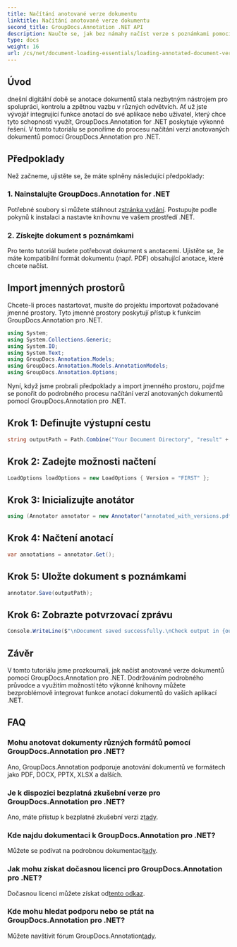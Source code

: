 ```yaml
---
title: Načítání anotované verze dokumentu
linktitle: Načítání anotované verze dokumentu
second_title: GroupDocs.Annotation .NET API
description: Naučte se, jak bez námahy načíst verze s poznámkami pomocí GroupDocs.Annotation pro .NET. Zjednodušte spolupráci a procesy kontroly.
type: docs
weight: 16
url: /cs/net/document-loading-essentials/loading-annotated-document-version/
---
```

## Úvod
dnešní digitální době se anotace dokumentů stala nezbytným nástrojem pro spolupráci, kontrolu a zpětnou vazbu v různých odvětvích. Ať už jste vývojář integrující funkce anotací do své aplikace nebo uživatel, který chce tyto schopnosti využít, GroupDocs.Annotation for .NET poskytuje výkonné řešení. V tomto tutoriálu se ponoříme do procesu načítání verzí anotovaných dokumentů pomocí GroupDocs.Annotation pro .NET.
## Předpoklady
Než začneme, ujistěte se, že máte splněny následující předpoklady:
### 1. Nainstalujte GroupDocs.Annotation for .NET
 Potřebné soubory si můžete stáhnout z[stránka vydání](https://releases.groupdocs.com/annotation/net/). Postupujte podle pokynů k instalaci a nastavte knihovnu ve vašem prostředí .NET.
### 2. Získejte dokument s poznámkami
Pro tento tutoriál budete potřebovat dokument s anotacemi. Ujistěte se, že máte kompatibilní formát dokumentu (např. PDF) obsahující anotace, které chcete načíst.

## Import jmenných prostorů
Chcete-li proces nastartovat, musíte do projektu importovat požadované jmenné prostory. Tyto jmenné prostory poskytují přístup k funkcím GroupDocs.Annotation pro .NET.

```csharp
using System;
using System.Collections.Generic;
using System.IO;
using System.Text;
using GroupDocs.Annotation.Models;
using GroupDocs.Annotation.Models.AnnotationModels;
using GroupDocs.Annotation.Options;
```


Nyní, když jsme probrali předpoklady a import jmenného prostoru, pojďme se ponořit do podrobného procesu načítání verzí anotovaných dokumentů pomocí GroupDocs.Annotation pro .NET.
## Krok 1: Definujte výstupní cestu
```csharp
string outputPath = Path.Combine("Your Document Directory", "result" + Path.GetExtension("input.pdf"));
```
## Krok 2: Zadejte možnosti načtení
```csharp
LoadOptions loadOptions = new LoadOptions { Version = "FIRST" };
```
## Krok 3: Inicializujte anotátor
```csharp
using (Annotator annotator = new Annotator("annotated_with_versions.pdf", loadOptions))
```
## Krok 4: Načtení anotací
```csharp
var annotations = annotator.Get();
```
## Krok 5: Uložte dokument s poznámkami
```csharp
annotator.Save(outputPath);
```
## Krok 6: Zobrazte potvrzovací zprávu
```csharp
Console.WriteLine($"\nDocument saved successfully.\nCheck output in {outputPath}.");
```

## Závěr
V tomto tutoriálu jsme prozkoumali, jak načíst anotované verze dokumentů pomocí GroupDocs.Annotation pro .NET. Dodržováním podrobného průvodce a využitím možností této výkonné knihovny můžete bezproblémově integrovat funkce anotací dokumentů do vašich aplikací .NET.
## FAQ
### Mohu anotovat dokumenty různých formátů pomocí GroupDocs.Annotation pro .NET?
Ano, GroupDocs.Annotation podporuje anotování dokumentů ve formátech jako PDF, DOCX, PPTX, XLSX a dalších.
### Je k dispozici bezplatná zkušební verze pro GroupDocs.Annotation pro .NET?
 Ano, máte přístup k bezplatné zkušební verzi z[tady](https://releases.groupdocs.com/).
### Kde najdu dokumentaci k GroupDocs.Annotation pro .NET?
 Můžete se podívat na podrobnou dokumentaci[tady](https://reference.groupdocs.com/annotation/net/).
### Jak mohu získat dočasnou licenci pro GroupDocs.Annotation pro .NET?
 Dočasnou licenci můžete získat od[tento odkaz](https://purchase.groupdocs.com/temporary-license/).
### Kde mohu hledat podporu nebo se ptát na GroupDocs.Annotation pro .NET?
 Můžete navštívit fórum GroupDocs.Annotation[tady](https://forum.groupdocs.com/c/annotation/10).